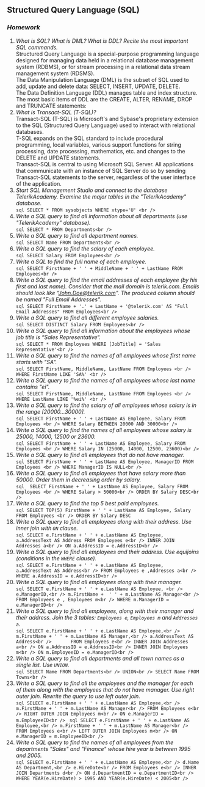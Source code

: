 ## Structured Query Language (SQL)
### _Homework_

1.	_What is SQL? What is DML? What is DDL? Recite the most important SQL commands._ <br />
        Structured Query Language is a special-purpose programming language designed for managing data held in a relational database management system (RDBMS), or for stream processing in a relational data stream management system (RDSMS).<br />
        The Data Manipulation Language (DML) is the subset of SQL used to add, update and delete data: SELECT, INSERT, UPDATE, DELETE.<br />
        The Data Definition Language (DDL) manages table and index structure. The most basic items of DDL are the CREATE, ALTER, RENAME, DROP and TRUNCATE statements:<br />
2.	_What is Transact-SQL (T-SQL)?_<br />
        Transact-SQL (T-SQL) is Microsoft's and Sybase's proprietary extension to the SQL (Structured Query Language) used to interact with relational databases.<br />
        T-SQL expands on the SQL standard to include procedural programming, local variables, various support functions for string processing, date processing, mathematics, etc. and changes to the DELETE and UPDATE statements.<br />
        Transact-SQL is central to using Microsoft SQL Server. All applications that communicate with an instance of SQL Server do so by sending Transact-SQL statements to the server, regardless of the user interface of the application.<br />
3.	_Start SQL Management Studio and connect to the database TelerikAcademy. Examine the major tables in the "TelerikAcademy" database._<br />
        ```sql
        SELECT * FROM sysobjects WHERE xtype='U' <br />
        ```
4.	_Write a SQL query to find all information about all departments (use "TelerikAcademy" database)._<br />
        ```sql
        SELECT * FROM Departments<br />
        ```
5.	_Write a SQL query to find all department names._<br />
        ```sql
        SELECT Name FROM Departments<br />
        ```
6.	_Write a SQL query to find the salary of each employee._<br />
        ```sql
        SELECT Salary FROM Employees<br />
        ```
7.	_Write a SQL to find the full name of each employee._<br />
        ```sql
        SELECT FirstName + ' ' + MiddleName + ' ' + LastName FROM Employees<br />
        ```
8.	_Write a SQL query to find the email addresses of each employee (by his first and last name). Consider that the mail domain is telerik.com. Emails should look like “John.Doe@telerik.com". The produced column should be named "Full Email Addresses"._<br />
        ```sql
        SELECT FirstName + '.' + LastName + '@telerik.com' AS "Full Email Addresses" FROM Employees<br />
        ```
9.	_Write a SQL query to find all different employee salaries._<br />
        ```sql
        SELECT DISTINCT Salary FROM Employees<br />
        ```
10.	_Write a SQL query to find all information about the employees whose job title is “Sales Representative“._<br />
        ```sql
        SELECT * FROM Employees WHERE [JobTitle] = 'Sales Representative'<br />
        ```
11.	_Write a SQL query to find the names of all employees whose first name starts with "SA"._<br />
        ```sql
        SELECT FirstName, MiddleName, LastName FROM Employees <br />
            WHERE FirstName LIKE 'SA%' <br />
        ```
12.	_Write a SQL query to find the names of all employees whose last name contains "ei"._<br />
        ```sql
        SELECT FirstName, MiddleName, LastName FROM Employees <br />
            WHERE LastName LIKE '%ei%' <br />
        ```
13.	_Write a SQL query to find the salary of all employees whose salary is in the range [20000…30000]._<br />
        ```sql
        SELECT FirstName + ' ' + LastName AS Employee, Salary FROM Employees <br />
            WHERE Salary BETWEEN 20000 AND 30000<br />
        ```
14.	_Write a SQL query to find the names of all employees whose salary is 25000, 14000, 12500 or 23600._<br />
        ```sql
        SELECT FirstName + ' ' + LastName AS Employee, Salary FROM Employees <br />
            WHERE Salary IN (25000, 14000, 12500, 23600)<br />
        ```
15.	_Write a SQL query to find all employees that do not have manager._<br />
        ```sql
        SELECT FirstName + ' ' + LastName AS Employee, ManagerID FROM Employees <br />
            WHERE ManagerID IS NULL<br />
        ```
16.	_Write a SQL query to find all employees that have salary more than 50000. Order them in decreasing order by salary._<br />
        ```sql 
        SELECT FirstName + ' ' + LastName AS Employee, Salary FROM Employees <br />
            WHERE Salary > 50000<br />
            ORDER BY Salary DESC<br />
        ```
17. _Write a SQL query to find the top 5 best paid employees._<br />
        ```sql
        SELECT TOP(5) FirstName + ' ' + LastName AS Employee, Salary FROM Employees <br />
            ORDER BY Salary DESC 
        ```
18.	_Write a SQL query to find all employees along with their address. Use inner join with `ON` clause._<br />
        ```sql
        SELECT e.FirstName + ' ' + e.LastName AS Employee, a.AddressText AS Address FROM Employees e<br />
            INNER JOIN Addresses a<br />
                ON a.AddressID = e.AddressID<br />
        ```
19.	_Write a SQL query to find all employees and their address. Use equijoins (conditions in the `WHERE` clause)._<br />
        ```sql
        SELECT e.FirstName + ' ' + e.LastName AS Employee, a.AddressText AS Address<br />
            FROM Employees e ,Addresses a<br />
                WHERE a.AddressID = e.AddressID<br />
        ```
20. _Write a SQL query to find all employees along with their manager._<br />
        ```sql
        SELECT e.FirstName + ' ' + e.LastName AS Employee, <br />
			e.ManagerID,<br />
			m.FirstName +  ' ' + m.LastName AS Manager<br />
                FROM Employees e , Employees m<br />
				    WHERE m.ManagerID = e.ManagerID<br />
        ```
21.	_Write a SQL query to find all employees, along with their manager and their address. Join the 3 tables: `Employees e`, `Employees m` and `Addresses a`._<br />
        ```sql
            SELECT e.FirstName + ' ' + e.LastName AS Employee,<br />
				m.FirstName + ' ' + m.LastName AS Manager,<br />
				a.AddressText AS Address<br />		
		    FROM Employees e<br />
				INNER JOIN Addresses a<br />
					ON a.AddressID = e.AddressID<br />
				INNER JOIN Employees m<br />
					ON m.EmployeeID = e.ManagerID<br />
        ```
22.	_Write a SQL query to find all departments and all town names as a single list. Use `UNION`._<br />
        ```sql
        SELECT Name FROM Departments<br />
		UNION<br />
		SELECT Name FROM Towns<br />
        ```
23.	_Write a SQL query to find all the employees and the manager for each of them along with the employees that do not have manager. Use right outer join. Rewrite the query to use left outer join._<br />
        ```sql
         SELECT e.FirstName + ' ' + e.LastName AS Employee,<br />
		        m.FirstName + ' ' + m.LastName AS Manager<br />
            FROM Employees e<br />
	            RIGHT OUTER JOIN Employees m<br />
		            ON e.ManagerID = m.EmployeeID<br />
        ```
        ```sql
         SELECT e.FirstName + ' ' + e.LastName AS Employee,<br />
		        m.FirstName + ' ' + m.LastName AS Manager<br />
            FROM Employees e<br />
	            LEFT OUTER JOIN Employees m<br />
		            ON e.ManagerID = m.EmployeeID<br />
        ```
24. _Write a SQL query to find the names of all employees from the departments "Sales" and "Finance" whose hire year is between 1995 and 2005._<br />
        ```sql
        SELECT e.FirstName + ' ' + e.LastName AS Employee,<br />
		    d.Name AS Department,<br />
		    e.HireDate<br />
    FROM Employees e<br />
 	    INNER JOIN Departments d<br />
		    ON d.DepartmentID = e.DepartmentID<br />
	WHERE YEAR(e.HireDate) > 1995 AND YEAR(e.HireDate) < 2005<br />
        ```
